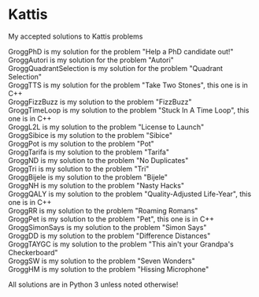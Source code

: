 # Kattis

My accepted solutions to Kattis problems <br/>

GroggPhD is my solution for the problem "Help a PhD candidate out!" <br/>
GroggAutori is my solution for the problem "Autori" <br/>
GroggQuadrantSelection is my solution for the problem "Quadrant Selection" <br/>
GroggTTS is my solution for the problem "Take Two Stones", this one is in C++ <br/>
GroggFizzBuzz is my solution to the problem "FizzBuzz" <br/>
GroggTimeLoop is my solution to the problem "Stuck In A Time Loop", this one is in C++ <br/>
GroggL2L is my solution to the problem "License to Launch" <br/>
GroggSibice is my solution to the problem "Sibice" <br/>
GroggPot is my solution to the problem "Pot" <br/>
GroggTarifa is my solution to the problem "Tarifa" <br/>
GroggND is my solution to the problem "No Duplicates" <br/>
GroggTri is my solution to the problem "Tri" <br/>
GroggBijele is my solution to the problem "Bijele" <br/>
GroggNH is my solution to the problem "Nasty Hacks" <br/>
GroggQALY is my solution to the problem "Quality-Adjusted Life-Year", this one is in C++ <br/>
GroggRR is my solution to the problem "Roaming Romans" <br/>
GroggPet is my solution to the problem "Pet", this one is in C++ <br/>
GroggSimonSays is my solution to the problem "Simon Says" <br/>
GroggDD is my solution to the problem "Difference Distances" <br/>
GroggTAYGC is my solution to the problem "This ain't your Grandpa's Checkerboard" <br/>
GroggSW is my solution to the problem "Seven Wonders" <br/>
GroggHM is my solution to the problem "Hissing Microphone" <br/>

All solutions are in Python 3 unless noted otherwise!
